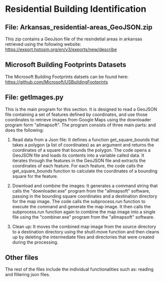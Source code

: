 # Residential Building Identification

## File: Arkansas_residential-areas_GeoJSON.zip
This zip contains a GeoJson file of the resindetial areas in arkansas retrieved using the following website: https://export.hotosm.org/en/v3/exports/new/describe

## Microsoft Building Footprints Datasets
The Microsoft Building Footprints datsets can be found here: https://github.com/Microsoft/USBuildingFootprints

## File: getImages.py
This is the main program for this section. It is designed to read a GeoJSON file containing a set of features defined by coordinates, and use those coordinates to retrieve images from Google Maps using the downloader program form "allmapsoft". The program consists of three main parts: and does the following:

1. Read data from a Json file: It defines a function get_square_bounds that takes a polygon (a list of coordinates) as an argument and returns the coordinates of a square that bounds the polygon. The code opens a GeoJSON file and loads its contents into a variable called data. It iterates through the features in the GeoJSON file and extracts the coordinates of each feature. For each feature, the code calls the get_square_bounds function to calculate the coordinates of a bounding square for the feature.
 
2. Download and combine the images: It generates a command string that calls the "downloader.exe" program from the "allmapsoft" software, passing in the bounding square coordinates and a destination directory for the map image. The code calls the subprocess.run function to execute the command and generate the map image. It then calls the subprocess.run function again to combine the map image into a single file using the "combiner.exe" program from the "allmapsoft" software.
 
3. Clean up: It moves the combined map image from the source directory to a destination directory using the shutil.move function and then cleans up by deleting the intermediate files and directories that were created during the processing.

## Other files
The rest of the files include the individual  functionalities such as: reading and filtering json files. 
